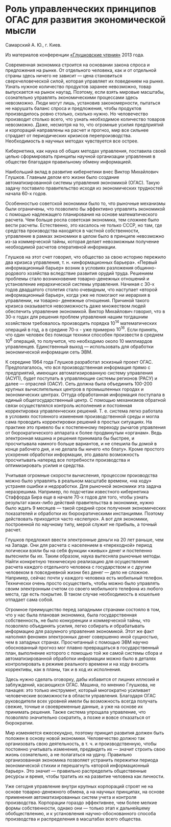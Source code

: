 # Роль управленческих принципов ОГАС для развития экономической мысли

Самарский А. Ю., г. Киев.

Из материалов конференции [«Глушковские чтения»](../index.md) 2013 года.

Современная экономика строится на основании закона спроса и предложения на рынке. От отдельного человека, как и от отдельной страны здесь ничего не зависит — цена становиться сверхчеловеческой силой, которая управляет их поведением на рынке. Узнать нужное количество продуктов заранее невозможно, товар выпускается на рынок наугад. Поэтому, если взять мировые масштабы, сознательно управлять экономическими процессами здесь невозможно. Люди могут лишь, установив закономерности, пытаться не нарушать баланс спроса и предложения, чтобы продуктов производилось ровно столько, сколько нужно. Но человечество производит столько всего, что узнать необходимое количество товаров невозможно. Даже, несмотря на то, что огромные усилия предприятий и корпораций направлены на расчет и прогноз, мир все сильнее страдает от периодических кризисов перепроизводства. Необходимость в научных методах чувствуется все острее.

Кибернетика, как наука об общих методах управления, поставила своей целью сформировать принципы научной организации управления в обществе благодаря правильному обмену информацией.

Наибольший вклад в развитие кибернетики внес Виктор Михайлович Глушков. Главным делом его жизни было создание автоматизированной системы управления экономикой (ОГАС). Такую задачу поставило правительство исходя из экономических трудностей начала 60-х годов.

Особенностью советской экономики было то, что рыночные механизмы были ограничены, что позволило бы эффективно управлять экономикой с помощью надлежащего планирования на основе математического расчета. Чем больше росла советская экономика, тем сложнее было вести расчеты. Естественно, это касалось не только СССР, но там, где средства производства находятся в частной собственности, управление в рамках экономики в целом было в принципе невозможно из-за коммерческой тайны, которая делает невозможным получение необходимой расчетов оперативной информации.

Глушков на этот счет говорил, что общество за свою историю пережило два кризиса управления, т. н. «информационных барьера». «Первый информационный барьер» возник в условиях разложения общинно- родового хозяйства вследствие развития орудий труда. Решением проблемы стало возникновение товарно-денежных отношений и установление иерархической системы управления. Начиная с 30-х годов двадцатого столетия стало очевидным, что наступает «второй информационный барьер», когда уже не помогают ни иерархия в управлении, ни товарно- денежные отношения. Причиной такого кризиса оказывается невозможность даже множеством людей обеспечить управление экономикой. Виктор Михайлович говорил, что в 30-х годах для решения проблем управления нашим тогдашним хозяйством требовалось производить порядка $10^{14}$ математических операций в год, а в средине 70-х - уже примерно $10^{16}$. Если принять, что один человек без помощи техники способен произвести в среднем $10^6$ операций, то получится, что необходимо около 10 миллиардов управленцев. Единственный выход — использовать для обработки экономической информации сеть ЭВМ.

К середине 1964 года Глушков разработал эскизный проект ОГАС. Предполагалось, что вся производственная информация прямо с предприятий, имеющих автоматизированную систему управления (АСУП), будет поступать в управляющие системы регионов (РАСУ) и далее — отраслей (ОАСУ). Сеть должна была объединить 100-200 крупных вычислительных центров в промышленных городах и экономических центрах. Оттуда обработанная информация поступала в единый общегосударственный центр. С помощью механизмов обратной связи осуществлялся контроль исполнения и постоянная корректировка управленческих решений. Т. е. система легко работала в условиях постоянного изменения производственной среды и могла сама проводить корректировки решений в простых ситуациях. На практике это привело бы к постепенному переходу рычагов управления от бюрократического аппарата к более продвинутым «органам». Ведь электронная машина и решения принимала бы быстрее, и просчитывала намного больше вариантов, и не спешила бы домой в конце рабочего дня, и не делала бы ничего «по блату». Кроме простого ускорения обработки информации, это давало возможность просчитывать наперед все потребности производства и оптимизировать усилия и средства.

Учитывая огромные скорости вычисления, процессом производства можно было управлять в реальном масштабе времени, «на ходу» устраняя ошибки и недоработки. Для рыночной экономики эта задача неразрешима. Например, по подсчетам известного кибернетика Стаффорда Бира еще в начале 70-х годов для того, чтобы узнать результат каких-либо действий правительства в экономике, нужно было ждать 9 месяцев — такой средний срок получения экономических показателей и обработки их бюрократическими инстанциями. Поэтому действовать приходится часто «вслепую». А вот для экономики, построенной по научному типу, мерой служит не прибыль, а точный расчет.

Глушков предложил ввести электронные деньги на 20 лет раньше, чем на Западе. Они для расчета с населением в «переходной» период логически взяли бы на себя функции «живых» денег и постепенно вытеснили бы их. Таким образом, наука вытесняла рыночные методы. Найти конкретную техническую реализацию для осуществления расчета каждого отдельного человека с государством и с другим человеком в повседневной жизни без денег — дело не сложное. Например, сейчас почти у каждого человека есть мобильный телефон. Технически очень просто осуществить, чтобы можно было управлять своим электронным счетом со своего мобильного телефона из любого места, где есть покрытие. В таком случае необходимость в кошельке отпадает сама собой.

Огромное преимущество перед западными странами состояло в том, что у нас была плановая экономика, была государственная собственность, не было конкуренции и коммерческой тайны, что позволяло объединять усилия, легко собирать и обрабатывать информацию для разумного управления экономикой. Этот же факт наполнял феномен электронных денег совершенно иной сущностью, чем в западных странах. Просчитанный с помощью ЭВМ научно обоснованный прогноз мог плавно превращаться в государственный план, выполнение которого с помощью той же самой системы сбора и автоматизированной обработки информации можно было в деталях контролировать в режиме реального времени и на ходу вносить коррективы, как в планы, так и в ход их исполнения.

Здесь нужно сделать оговорку, дабы избавится от лишних иллюзий и заблуждений, касающихся ОГАС. Машина, по мнению Глушкова, не панацея: это только инструмент, который многократно усиливает человеческие возможности в области управления. Благодаря ОГАС руководители всех уровней имели бы возможность всегда получать свежие, точные и своевременные данные, а уже на основе их принимать решения. Также система упрощала управление, что позволяло значительно сократить, а позже и вовсе отказаться от бюрократии.

Мир изменяется ежесекундно, поэтому принцип развития должен быть положен в основу новой экономики. Человечество должно так организовать свою деятельность, в т. ч. и производственную, чтобы постоянно учитывать изменения, предвидеть их — значит строить свою жизнь сознательно, а не полагаться на удачу. Правильно организованная экономика позволяет устранить пережитки периода экономической стихии и перешагнуть «второй информационный барьер». Это значит — правильно распределить общественные ресурсы и время, чтобы тратить их на развитие человека как личности.

Уже сегодня управление внутри крупных корпораций строят не на основе товарно-денежного обмена, а на научных принципах, на основе применения автоматизированных систем учета и контроля производства. Корпорации гораздо эффективнее, чем более мелкие формы собственности, однако они — только этап к дальнейшему обобществлению, и к установления научно-обоснованного способа производства и распределения в масштабах всего общества.